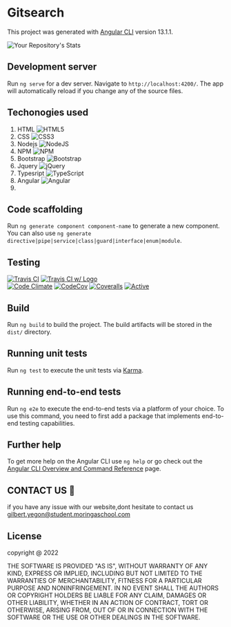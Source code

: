 # Gitsearch

This project was generated with [Angular CLI](https://github.com/angular/angular-cli) version 13.1.1.


![Your Repository's Stats](https://github-readme-stats.vercel.app/api/top-langs/?username=Gilbertyegon&theme=blue-green)

## Development server

Run `ng serve` for a dev server. Navigate to `http://localhost:4200/`. The app will automatically reload if you change any of the source files.


## Techonogies used
1. HTML ![HTML5](https://img.shields.io/badge/html5-%23E34F26.svg?style=for-the-badge&logo=html5&logoColor=white)
2. CSS ![CSS3](https://img.shields.io/badge/css3-%231572B6.svg?style=for-the-badge&logo=css3&logoColor=white)
4. Nodejs ![NodeJS](https://img.shields.io/badge/node.js-6DA55F?style=for-the-badge&logo=node.js&logoColor=white)
5. NPM ![NPM](https://img.shields.io/badge/NPM-%23000000.svg?style=for-the-badge&logo=npm&logoColor=white)
6. Bootstrap ![Bootstrap](https://img.shields.io/badge/bootstrap-%23563D7C.svg?style=for-the-badge&logo=bootstrap&logoColor=white)
7. Jquery ![jQuery](https://img.shields.io/badge/jquery-%230769AD.svg?style=for-the-badge&logo=jquery&logoColor=white)
8. Typesript ![TypeScript](https://img.shields.io/badge/typescript-%23007ACC.svg?style=for-the-badge&logo=typescript&logoColor=white)
9. Angular ![Angular](https://img.shields.io/badge/angular-%23DD0031.svg?style=for-the-badge&logo=angular&logoColor=white)
10. 

## Code scaffolding

Run `ng generate component component-name` to generate a new component. You can also use `ng generate directive|pipe|service|class|guard|interface|enum|module`.


## Testing
[![Travis CI](https://travis-ci.org/tterb/yt2mp3.svg?branch=master)](https://travis-ci.org/tterb/yt2mp3)
[![Travis CI w/ Logo](https://img.shields.io/travis/tterb/yt2mp3/master.svg?logo=travis)](https://travis-ci.org/tterb/yt2mp3)  
[![Code Climate](https://codeclimate.com/github/JonSn0w/Hyde/badges/gpa.svg)](https://codeclimate.com/github/tterb/Hyde)
[![CodeCov](https://codecov.io/gh/tterb/yt2mp3/branch/master/graph/badge.svg)](https://codecov.io/gh/tterb/yt2mp3)
[![Coveralls](https://img.shields.io/coveralls/jekyll/jekyll.svg?style=flat)]()
[![Active](http://img.shields.io/badge/Status-Active-green.svg)](https://tterb.github.io)  

## Build

Run `ng build` to build the project. The build artifacts will be stored in the `dist/` directory.

## Running unit tests

Run `ng test` to execute the unit tests via [Karma](https://karma-runner.github.io).

## Running end-to-end tests

Run `ng e2e` to execute the end-to-end tests via a platform of your choice. To use this command, you need to first add a package that implements end-to-end testing capabilities.

## Further help

To get more help on the Angular CLI use `ng help` or go check out the [Angular CLI Overview and Command Reference](https://angular.io/cli) page.


## CONTACT US :ticket:
if you have any issue with our website,dont hesitate to contact us gilbert.yegon@student.moringaschool.com

## License
copyright @ 2022

THE SOFTWARE IS PROVIDED "AS IS", WITHOUT WARRANTY OF ANY KIND, EXPRESS OR IMPLIED, INCLUDING BUT NOT LIMITED TO THE WARRANTIES OF MERCHANTABILITY, FITNESS FOR A PARTICULAR PURPOSE AND NONINFRINGEMENT. IN NO EVENT SHALL THE AUTHORS OR COPYRIGHT HOLDERS BE LIABLE FOR ANY CLAIM, DAMAGES OR OTHER LIABILITY, WHETHER IN AN ACTION OF CONTRACT, TORT OR OTHERWISE, ARISING FROM, OUT OF OR IN CONNECTION WITH THE SOFTWARE OR THE USE OR OTHER DEALINGS IN THE SOFTWARE.


